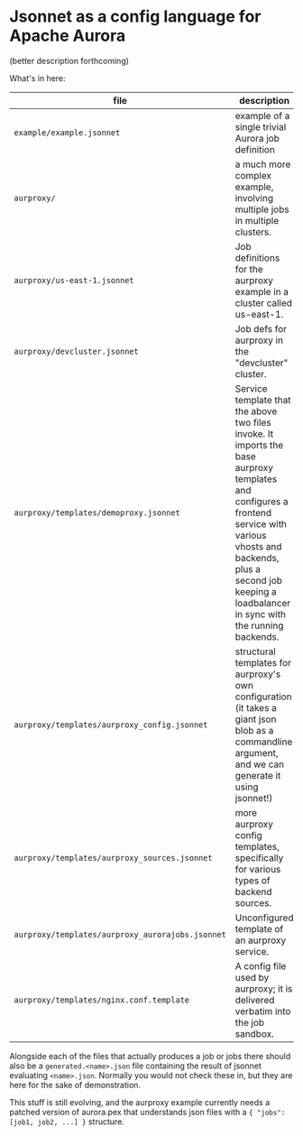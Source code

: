 # Jsonnet as a config language for Apache Aurora

(better description forthcoming)

What's in here:

| file                                             | description |
| ------------------------------------------------ | ----------- |
| `example/example.jsonnet`                        | example of a single trivial Aurora job definition |
| `aurproxy/`                                      | a much more complex example, involving multiple jobs in multiple clusters. |
| `aurproxy/us-east-1.jsonnet`                     | Job definitions for the aurproxy example in a cluster called us-east-1. |
| `aurproxy/devcluster.jsonnet`                    | Job defs for aurproxy in the "devcluster" cluster. |
| `aurproxy/templates/demoproxy.jsonnet`           | Service template that the above two files invoke. It imports the base aurproxy templates and configures a frontend service with various vhosts and backends, plus a second job keeping a loadbalancer in sync with the running backends. |
| `aurproxy/templates/aurproxy_config.jsonnet`     | structural templates for aurproxy's own configuration (it takes a giant json blob as a commandline argument, and we can generate it using jsonnet!) |
| `aurproxy/templates/aurproxy_sources.jsonnet`    | more aurproxy config templates, specifically for various types of backend sources. |
| `aurproxy/templates/aurproxy_aurorajobs.jsonnet` | Unconfigured template of an aurproxy service. |
| `aurproxy/templates/nginx.conf.template`         | A config file used by aurproxy; it is delivered verbatim into the job sandbox. |

Alongside each of the files that actually produces a job or jobs there should also be a `generated.<name>.json` file containing the result of jsonnet evaluating `<name>.json`.  Normally you would not check these in, but they are here for the sake of demonstration.

This stuff is still evolving, and the aurproxy example currently needs a patched version of aurora.pex that understands json files with a `{ "jobs": [job1, job2, ...] }` structure.
